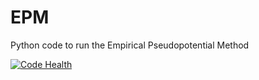 # EPM
Python code to run the Empirical Pseudopotential Method

[![Code Health](https://landscape.io/github/hallover/EPM/master/landscape.svg?style=flat)](https://landscape.io/github/hallover/EPM/master)
